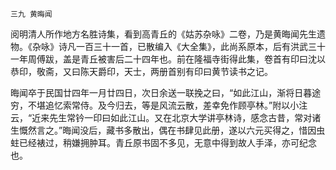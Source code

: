     三九 黄晦闻 

   阅明清人所作地方名胜诗集，看到高青丘的《姑苏杂咏》二卷，乃是黄晦闻先生遗物。《杂咏》诗凡一百三十一首，已散编入《大全集》，此尚系原本，后有洪武三十一年周傅跋，盖是青丘被害后二十四年也。前在隆福寺街得此集，卷首有印曰沈以恭印，敬斋，又曰陈天爵印，天士，两册首别有印曰黄节读书之记。

   晦闻卒于民国廿四年一月廿四日，次日余送一联挽之曰，“如此江山，渐将日暮途穷，不堪追忆索常侍。及今归去，等是风流云散，差幸免作顾亭林。”附以小注云，“近来先生常钤一印曰如此江山。又在北京大学讲亭林诗，感念古昔，常对诸生慨然言之。”晦闻没后，藏书多散出，偶在书肆见此册，遂以六元买得之，惜因虫蛀已经裱过，稍嫌拥肿耳。青丘原书固不多见，无意中得到故人手泽，亦可纪念也。

